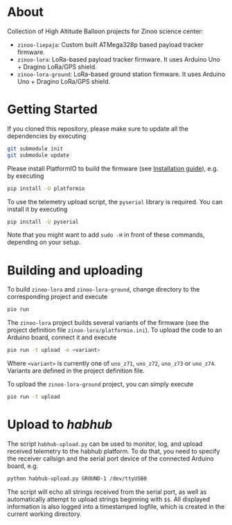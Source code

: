 # About

Collection of High Altitude Balloon projects for Zinoo science center:

 * `zinoo-liepaja`: Custom built ATMega328p based payload tracker firmware.
 * `zinoo-lora`: LoRa-based payload tracker firmware. It uses Arduino Uno + Dragino LoRa/GPS shield.
 * `zinoo-lora-ground`: LoRa-based ground station firmware. It uses Arduino Uno + Dragino LoRa/GPS shield.

# Getting Started

If you cloned this repository, please make sure to update all the dependencies by executing

```bash
git submodule init
git submodule update
```

Please install PlatformIO to build the firmware (see [Installation guide](http://docs.platformio.org/en/latest/installation.html)), e.g. by executing

```bash
pip install -U platformio
```

To use the telemetry upload script, the `pyserial` library is required. You can install it by executing

```bash
pip install -U pyserial
```

Note that you might want to add `sudo -H` in front of these commands, depending on your setup.

# Building and uploading

To build `zinoo-lora` and `zinoo-lora-ground`, change directory to the corresponding project and execute

```bash
pio run
```

The `zinoo-lora` project builds several variants of the firmware (see the project definition file `zinoo-lora/platformio.ini`). To upload the code to an Arduino board, connect it and execute 

```bash
pio run -t upload -e <variant>
```

Where `<variant>` is currently one of `uno_z71`, `uno_z72`, `uno_z73` or `uno_z74`. Variants are defined in the project definition file.

To upload the `zinoo-lora-ground` project, you can simply execute

```bash
pio run -t upload
```

# Upload to *habhub*

The script `habhub-upload.py` can be used to monitor, log, and upload received telemetry to the habhub platform. To do that, you need to specify the receiver callsign and the serial port device of the connected Arduino board, e.g.

```bash
python habhub-upload.py GROUND-1 /dev/ttyUSB0
```

The script will echo all strings received from the serial port, as well as automatically attempt to upload strings beginning with `$$`. All displayed information is also logged into a timestamped logfile, which is created in the current working directory.
